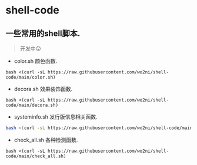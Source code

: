 # shell-code

## 一些常用的shell脚本.

> 开发中😛

* color.sh 颜色函数.

```
bash <(curl -sL https://raw.githubusercontent.com/wo2ni/shell-code/main/color.sh)
```

* decora.sh 效果装饰函数.

```
bash <(curl -sL https://raw.githubusercontent.com/wo2ni/shell-code/main/decora.sh)
```

* systeminfo.sh 发行版信息相关函数.

```bash
bash <(curl -sL https://raw.githubusercontent.com/wo2ni/shell-code/main/systeminfo.sh)
```

* check_all.sh 各种检测函数.

```
bash <(curl -sL https://raw.githubusercontent.com/wo2ni/shell-code/main/check_all.sh)
```
